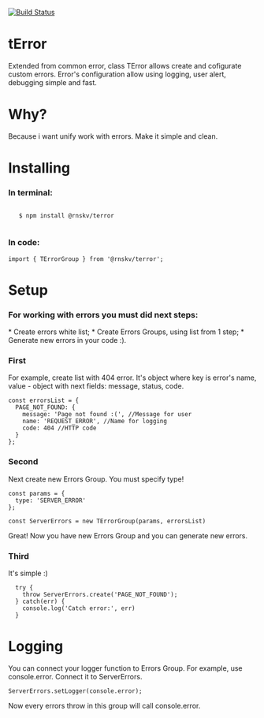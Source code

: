 [![Build Status](https://travis-ci.org/rnskv/tError.svg?branch=master)](https://travis-ci.org/rnskv/tError)
<h1>tError</h1>

Extended from common error, class TError allows create and cofigurate custom errors. Error's configuration allow using logging, user alert, debugging simple and fast.

<h1>Why?</h1>

Because i want unify work with errors. Make it simple and clean.
<h1>Installing</h1>
  <h3>In terminal:</h3>
  <code>
   $ npm install @rnskv/terror
  </code>
  <h3>In code:</h3>
  
  ```
  import { TErrorGroup } from '@rnskv/terror';
  ```
  
<h1>Setup</h1>
  <h3>For working with errors you must did next steps:</h3>
  * Create errors white list;
  * Create Errors Groups, using list from 1 step;
  * Generate new errors in your code :).
  
  <h3>First</h3>
 <p>For example, create list with 404 error. It's object where key is error's name, value - object with next fields: message, status, code.</p>
 
  ```
  const errorsList = {
    PAGE_NOT_FOUND: {
      message: 'Page not found :(', //Message for user
      name: 'REQUEST_ERROR', //Name for logging
      code: 404 //HTTP code
    }
  };
  ```
  <h3>Second</h3>
  <p>Next create new Errors Group. You must specify type!</p>
  
  ```
  const params = {
    type: 'SERVER_ERROR'
  };
  
  const ServerErrors = new TErrorGroup(params, errorsList)
  ```
  <p>Great! Now you have new Errors Group and you can generate new errors.</p>
  
  <h3>Third</h3>
  <p>It's simple :)</p>
  
  ```
    try {
      throw ServerErrors.create('PAGE_NOT_FOUND');
    } catch(err) {
      console.log('Catch error:', err)
    }
  ```
  
  <h1>Logging</h1>
  
  <p>You can connect your logger function to Errors Group. For example, use console.error. Connect it to ServerErrors.</p>
  
  ```
  ServerErrors.setLogger(console.error);
  ```
  <p>Now every errors throw in this group will call console.error.</p>

